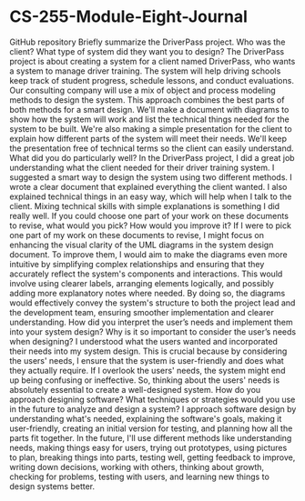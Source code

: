# CS-255-Module-Eight-Journal
GitHub repository
Briefly summarize the DriverPass project. Who was the client? What type of system did they want you to design?
The DriverPass project is about creating a system for a client named DriverPass, who wants a system to manage driver training. The system will help driving schools keep track of student progress, schedule lessons, and conduct evaluations. Our consulting company will use a mix of object and process modeling methods to design the system. This approach combines the best parts of both methods for a smart design. We'll make a document with diagrams to show how the system will work and list the technical things needed for the system to be built. We're also making a simple presentation for the client to explain how different parts of the system will meet their needs. We'll keep the presentation free of technical terms so the client can easily understand.
What did you do particularly well?
In the DriverPass project, I did a great job understanding what the client needed for their driver training system. I suggested a smart way to design the system using two different methods. I wrote a clear document that explained everything the client wanted. I also explained technical things in an easy way, which will help when I talk to the client. Mixing technical skills with simple explanations is something I did really well.
If you could choose one part of your work on these documents to revise, what would you pick? How would you improve it?
If I were to pick one part of my work on these documents to revise, I might focus on enhancing the visual clarity of the UML diagrams in the system design document. To improve them, I would aim to make the diagrams even more intuitive by simplifying complex relationships and ensuring that they accurately reflect the system's components and interactions. This would involve using clearer labels, arranging elements logically, and possibly adding more explanatory notes where needed. By doing so, the diagrams would effectively convey the system's structure to both the project lead and the development team, ensuring smoother implementation and clearer understanding.
How did you interpret the user’s needs and implement them into your system design? Why is it so important to consider the user’s needs when designing?
I understood what the users wanted and incorporated their needs into my system design. This is crucial because by considering the users' needs, I ensure that the system is user-friendly and does what they actually require. If I overlook the users' needs, the system might end up being confusing or ineffective. So, thinking about the users' needs is absolutely essential to create a well-designed system.
How do you approach designing software? What techniques or strategies would you use in the future to analyze and design a system?
I approach software design by understanding what's needed, explaining the software's goals, making it user-friendly, creating an initial version for testing, and planning how all the parts fit together. In the future, I'll use different methods like understanding needs, making things easy for users, trying out prototypes, using pictures to plan, breaking things into parts, testing well, getting feedback to improve, writing down decisions, working with others, thinking about growth, checking for problems, testing with users, and learning new things to design systems better.
